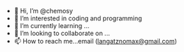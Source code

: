 - 👋 Hi, I’m @chemosy
- 👀 I’m interested in coding and programming
- 🌱 I’m currently learning ...
- 💞️ I’m looking to collaborate on ...
- 📫 How to reach me...email (langatznomax@gmail.com)




<!---
chemosy/chemosy is a ✨ special ✨ repository because its `README.md` (this file) appears on your GitHub profile.
You can click the Preview link to take a look at your changes.
--->
